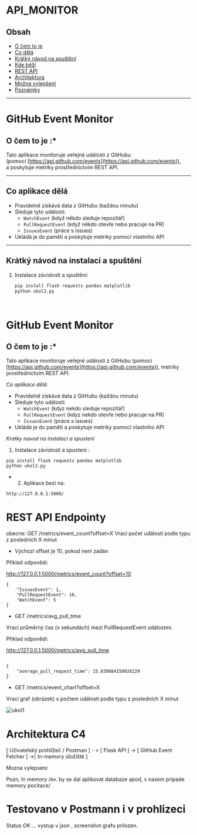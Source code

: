 # API_MONITOR

## Obsah

- [O čem to je](#o-čem-to-je-)
- [Co dělá](#co-aplikace-dělá)
- [Krátký návod na spuštění](#kratký-návod-na-instalaci-a-spuštění)
- [Kde běží](#aplikace-běží-na)
- [REST API](#rest-api-endpointy)
- [Architektura](#architektura-c4)
- [Možná vylepšení](#možná-vylepšení)
- [Poznámky](#testováno-v-postmann-i-v-prohlížeči)

---

# GitHub Event Monitor

## O čem to je :*

Tato aplikace monitoruje veřejné události z GitHubu  
(pomocí [https://api.github.com/events](https://api.github.com/events)),  
a poskytuje metriky prostřednictvím REST API.

---

## Co aplikace dělá

- Pravidelně získává data z GitHubu (každou minutu)
- Sleduje tyto události:
  - `WatchEvent` (když někdo sleduje repozitář)
  - `PullRequestEvent` (když někdo otevře nebo pracuje na PR)
  - `IssuesEvent` (práce s issues)
- Ukládá je do paměti a poskytuje metriky pomocí vlastního API

---

## Krátký návod na instalaci a spuštění

1. Instalace závislostí a spuštění:
   ```bash
   pip install flask requests pandas matplotlib
   python ukol2.py




# GitHub Event Monitor

## O čem to je :*


Tato aplikace monitoruje veřejné události z GitHubu 
(pomocí [https://api.github.com/events](https://api.github.com/events)), 
 metriky prostřednictvím REST API.

 
*Co aplikace dělá*

- Pravidelně získává data z GitHubu (každou minutu)
- Sleduje tyto události:
  - `WatchEvent` (kdyz nekdo sleduje repozitář)
  - `PullRequestEvent` (kdyz nekdo otevře nebo pracuje na PR)
  - `IssuesEvent` (práce s issues)
- Ukládá je do paměti a poskytuje metriky pomocí vlastního API


*Kratky navod na instalaci a spusteni* 

1. Instalace závislostí a spusteni :
```
pip install flask requests pandas matplotlib
python ukol2.py
```

* 2. Aplikace bezi na:
```
http://127.0.0.1:5000/
```

# REST API Endpointy

obecne:
GET /metrics/event_count?offset=X
Vrací počet událostí podle typu z posledních X minut

 - Výchozí offset je 10, pokud není zadán


Příklad odpovědi:

http://127.0.0.1:5000/metrics/event_count?offset=10

```
{
    "IssuesEvent": 1,
    "PullRequestEvent": 10,
    "WatchEvent": 5
}

```
* GET /metrics/avg_pull_time

Vrací průměrný čas (v sekundách) mezi PullRequestEvent událostmi.

Příklad odpovědi:

http://127.0.0.1:5000/metrics/avg_pull_time
```

{
    "average_pull_request_time": 15.039884150028229
}

```

* GET /metrics/event_chart?offset=X 

Vrací graf (obrázek) s počtem událostí podle typu z posledních X minut

![ukol1](https://github.com/user-attachments/assets/5355e4ec-1e77-4647-973f-5b124d183980)





# Architektura C4

[ Uživatelský prohlížeč / Postman ] - > [ Flask API ] -> [ GitHub Event Fetcher ] ->[ In-memory úložiště ]


Mozna vylepseni:
           
Pozn,
In memory /ev. by se dal aplikovat databaze apod, v nasem pripade memory pocitace/


# Testovano v Postmann i v prohlizeci

Status OK ... vystup v json , screenshot grafu prilozen.


  
